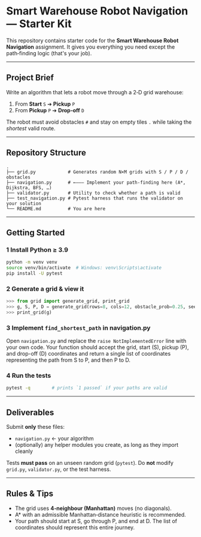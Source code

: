 # Smart Warehouse Robot Navigation — Starter Kit

This repository contains starter code for the **Smart Warehouse Robot Navigation** assignment.  It gives you everything you need except the path‑finding logic (that's your job).

---

## Project Brief

Write an algorithm that lets a robot move through a 2‑D grid warehouse:

1. From **Start** `S` ➔ **Pickup** `P`
2. From **Pickup** `P` ➔ **Drop‑off** `D`

The robot must avoid obstacles `#` and stay on empty tiles `.` while taking the *shortest* valid route.

---

## Repository Structure

```
.
├── grid.py            # Generates random N×M grids with S / P / D / obstacles
├── navigation.py      # ←––– Implement your path‑finding here (A*, Dijkstra, BFS, …)
├── validator.py       # Utility to check whether a path is valid
├── test_navigation.py # Pytest harness that runs the validator on your solution
└── README.md          # You are here
```

---

## Getting Started

### 1  Install Python ≥ 3.9

```bash
python -m venv venv
source venv/bin/activate  # Windows: venv\Scripts\activate
pip install -U pytest
```

### 2  Generate a grid & view it

```python
>>> from grid import generate_grid, print_grid
>>> g, S, P, D = generate_grid(rows=8, cols=12, obstacle_prob=0.25, seed=42)
>>> print_grid(g)
```

### 3  Implement `find_shortest_path` in **navigation.py**

Open `navigation.py` and replace the `raise NotImplementedError` line with your own code.
Your function should accept the grid, start (S), pickup (P), and drop-off (D) coordinates and return a single list of coordinates representing the path from S to P, and then P to D.

### 4  Run the tests

```bash
pytest -q        # prints `1 passed` if your paths are valid
```

---

## Deliverables

Submit **only** these files:

* `navigation.py`  ← your algorithm
* (optionally) any helper modules you create, as long as they import cleanly

Tests **must pass** on an unseen random grid (`pytest`).  Do **not** modify `grid.py`, `validator.py`, or the test harness.

---

## Rules & Tips

* The grid uses **4‑neighbour (Manhattan)** moves (no diagonals).
* A* with an admissible Manhattan‑distance heuristic is recommended.
* Your path should start at S, go through P, and end at D. The list of coordinates should represent this entire journey.
